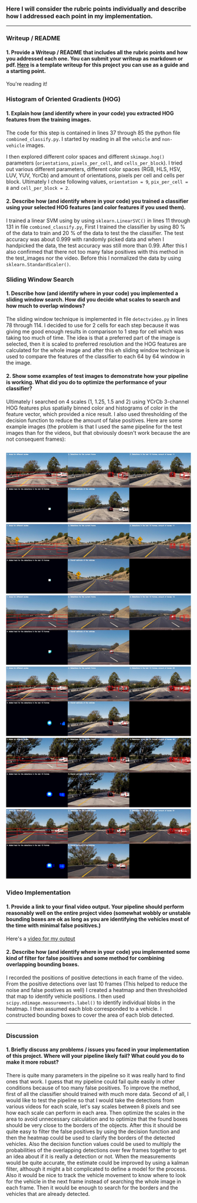 [//]: # (Image References)
[image1]: ./output_images/output0.jpg
[image2]: ./output_images/output1.jpg
[image3]: ./output_images/output2.jpg
[image4]: ./output_images/output3.jpg
[image5]: ./output_images/output4.jpg
[image6]: ./output_images/output5.jpg
[image7]: ./examples/output_bboxes.png
[video1]: ./project_output.mp4

### Here I will consider the rubric points individually and describe how I addressed each point in my implementation.  

---
### Writeup / README

#### 1. Provide a Writeup / README that includes all the rubric points and how you addressed each one.  You can submit your writeup as markdown or pdf.  [Here](https://github.com/udacity/CarND-Vehicle-Detection/blob/master/writeup_template.md) is a template writeup for this project you can use as a guide and a starting point.  

You're reading it!

### Histogram of Oriented Gradients (HOG)

#### 1. Explain how (and identify where in your code) you extracted HOG features from the training images.

The code for this step is contained in lines 37 through 85 the python file `combined_classify.py`. I started by reading in all the `vehicle` and `non-vehicle` images.

I then explored different color spaces and different `skimage.hog()` parameters (`orientations`, `pixels_per_cell`, and `cells_per_block`). I tried out various different parameters, different color spaces (RGB, HLS, HSV, LUV, YUV, YcrCb) and amount of orientations, pixels per cell and cells per block. Ultimately I chose following values, `orientation = 9`, `pix_per_cell = 8` and `cell_per_block = 2`.

#### 2. Describe how (and identify where in your code) you trained a classifier using your selected HOG features (and color features if you used them).

I trained a linear SVM using by using `sklearn.LinearSVC()` in lines 11 through 131 in file `combined_classify.py`, First I trained the classifier by using 80 % of the data to train and 20 % of the data to test the the classifier. The test accuracy was about 0.999 with randomly picked data and when I handpicked the data, the test accuracy was still more than 0.99. After this I also confirmed that there not too many false positives with this method in the test_images nor the video. Before this I normalized the data by using `sklearn.StandardScaler()`.

### Sliding Window Search

#### 1. Describe how (and identify where in your code) you implemented a sliding window search.  How did you decide what scales to search and how much to overlap windows?

The sliding window technique is implemented in file `detectvideo.py` in lines 78 through 114. I decided to use for 2 cells for each step because it was giving me good enough results in comparison to 1 step for cell which was taking too much of time. The idea is that a preferred part of the image is selected, then it is scaled to preferred resolution and the HOG features are calculated for the whole image and after this eh sliding window technique is used to compare the features of the classifier to each 64 by 64 window in the image.

#### 2. Show some examples of test images to demonstrate how your pipeline is working.  What did you do to optimize the performance of your classifier?

Ultimately I searched on 4 scales (1, 1.25, 1.5 and 2) using YCrCb 3-channel HOG features plus spatially binned color and histograms of color in the feature vector, which provided a nice result. I also used thresholding of the decision function to reduce the amount of false positives. Here are some example images (the problem is that I used the same pipeline for the test images than for the videos, but that obviously doesn't work because the are not consequent frames):

![alt text][image1]
![alt text][image2]
![alt text][image3]
![alt text][image4]
![alt text][image5]
![alt text][image6]
---

### Video Implementation

#### 1. Provide a link to your final video output.  Your pipeline should perform reasonably well on the entire project video (somewhat wobbly or unstable bounding boxes are ok as long as you are identifying the vehicles most of the time with minimal false positives.)
Here's a [video for my output](./project_output.mp4)


#### 2. Describe how (and identify where in your code) you implemented some kind of filter for false positives and some method for combining overlapping bounding boxes.

I recorded the positions of positive detections in each frame of the video.  From the positive detections over last 10 frames (This helped to reduce the noise and false postives as well) I created a heatmap and then thresholded that map to identify vehicle positions.  I then used `scipy.ndimage.measurements.label()` to identify individual blobs in the heatmap.  I then assumed each blob corresponded to a vehicle.  I constructed bounding boxes to cover the area of each blob detected.  



---

### Discussion

#### 1. Briefly discuss any problems / issues you faced in your implementation of this project.  Where will your pipeline likely fail?  What could you do to make it more robust?

There is quite many parameters in the pipeline so it was really hard to find ones that work. I guess that my pipeline could fail quite easily in other conditions because of too many false positives. To improve the method, first of all the classifier should trained with much more data. Second of all, I would like to test the pipeline so that I would take the detections from various videos for each scale, let's say scales between 8 pixels and see how each scale can perform in each area. Then optimize the scales in the area to avoid unnecessary calculation and to optimize that the found boxes should be very close to the borders of the objects. After this it should be quite easy to filter the false positives by using the decision function and then the heatmap could be used to clarify the borders of the detected vehicles. Also the decision function values could be used to multiply the probabilities of the overlapping detections over few frames together to get an idea about if it is really a detection or not. When the measurements would be quite accurate, the estimate could be improved by using a kalman filter, although it might a bit complicated to define a model for the process. Also it would be nice to track the vehicle movement to know where to look for the vehicle in the next frame instead of searching the whole image in each frame. Then it would be enough to search for the borders and the vehicles that are already detected. 

